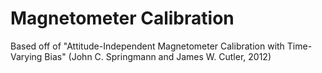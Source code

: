 # Magnetometer Calibration

Based off of "Attitude-Independent Magnetometer Calibration with Time-Varying Bias" (John C. Springmann and James W. Cutler, 2012)
